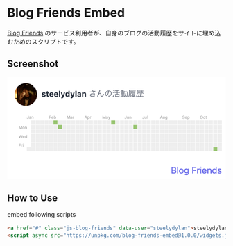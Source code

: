 # Blog Friends Embed

[Blog Friends](https://blog-friends.com) のサービス利用者が、自身のブログの活動履歴をサイトに埋め込むためのスクリプトです。


## Screenshot
![](./screen-shot.png)

## How to Use

embed following scripts

```html
<a href="#" class="js-blog-friends" data-user="steelydylan">steelydylan</a>
<script async src="https://unpkg.com/blog-friends-embed@1.0.0/widgets.js" charset="utf-8"></script>
```
